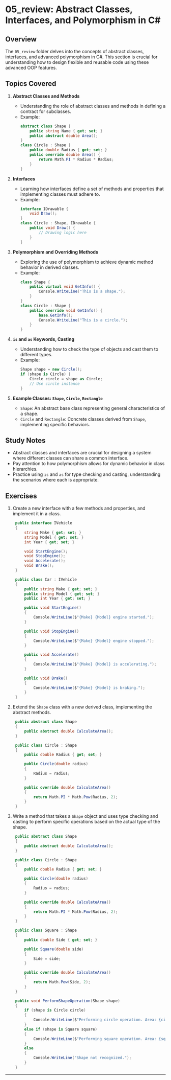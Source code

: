 # 05_review: Abstract Classes, Interfaces, and Polymorphism in C#

## Overview

The `05_review` folder delves into the concepts of abstract classes, interfaces, and advanced polymorphism in C#. This section is crucial for understanding how to design flexible and reusable code using these advanced OOP features.

## Topics Covered

1. **Abstract Classes and Methods**
   - Understanding the role of abstract classes and methods in defining a contract for subclasses.
   - Example:
     ```csharp
     abstract class Shape {
         public string Name { get; set; }
         public abstract double Area();
     }
     class Circle : Shape {
         public double Radius { get; set; }
         public override double Area() {
             return Math.PI * Radius * Radius;
         }
     }
     ```

2. **Interfaces**
   - Learning how interfaces define a set of methods and properties that implementing classes must adhere to.
   - Example:
     ```csharp
     interface IDrawable {
         void Draw();
     }
     class Circle : Shape, IDrawable {
         public void Draw() {
             // Drawing logic here
         }
     }
     ```

3. **Polymorphism and Overriding Methods**
   - Exploring the use of polymorphism to achieve dynamic method behavior in derived classes.
   - Example:
     ```csharp
     class Shape {
         public virtual void GetInfo() {
             Console.WriteLine("This is a shape.");
         }
     }
     class Circle : Shape {
         public override void GetInfo() {
             base.GetInfo();
             Console.WriteLine("This is a circle.");
         }
     }
     ```

4. **`is` and `as` Keywords, Casting**
   - Understanding how to check the type of objects and cast them to different types.
   - Example:
     ```csharp
     Shape shape = new Circle();
     if (shape is Circle) {
         Circle circle = shape as Circle;
         // Use circle instance
     }
     ```

5. **Example Classes: `Shape`, `Circle`, `Rectangle`**
   - `Shape`: An abstract base class representing general characteristics of a shape.
   - `Circle` and `Rectangle`: Concrete classes derived from `Shape`, implementing specific behaviors.

## Study Notes

- Abstract classes and interfaces are crucial for designing a system where different classes can share a common interface.
- Pay attention to how polymorphism allows for dynamic behavior in class hierarchies.
- Practice using `is` and `as` for type checking and casting, understanding the scenarios where each is appropriate.

## Exercises

1. Create a new interface with a few methods and properties, and implement it in a class.
   ```csharp
    public interface IVehicle
    {
        string Make { get; set; }
        string Model { get; set; }
        int Year { get; set; }

        void StartEngine();
        void StopEngine();
        void Accelerate();
        void Brake();
    }

    public class Car : IVehicle
    {
        public string Make { get; set; }
        public string Model { get; set; }
        public int Year { get; set; }

        public void StartEngine()
        {
            Console.WriteLine($"{Make} {Model} engine started.");
        }

        public void StopEngine()
        {
            Console.WriteLine($"{Make} {Model} engine stopped.");
        }

        public void Accelerate()
        {
            Console.WriteLine($"{Make} {Model} is accelerating.");
        }

        public void Brake()
        {
            Console.WriteLine($"{Make} {Model} is braking.");
        }
    }
    ```
2. Extend the `Shape` class with a new derived class, implementing the abstract methods.
   ```csharp
    public abstract class Shape
    {
        public abstract double CalculateArea();
    }

    public class Circle : Shape
    {
        public double Radius { get; set; }

        public Circle(double radius)
        {
            Radius = radius;
        }

        public override double CalculateArea()
        {
            return Math.PI * Math.Pow(Radius, 2);
        }
    }
    ```
3. Write a method that takes a `Shape` object and uses type checking and casting to perform specific operations based on the actual type of the shape.
   ```csharp
    public abstract class Shape
    {
        public abstract double CalculateArea();
    }

    public class Circle : Shape
    {
        public double Radius { get; set; }

        public Circle(double radius)
        {
            Radius = radius;
        }

        public override double CalculateArea()
        {
            return Math.PI * Math.Pow(Radius, 2);
        }
    }

    public class Square : Shape
    {
        public double Side { get; set; }

        public Square(double side)
        {
            Side = side;
        }

        public override double CalculateArea()
        {
            return Math.Pow(Side, 2);
        }
    }

    public void PerformShapeOperation(Shape shape)
    {
        if (shape is Circle circle)
        {
            Console.WriteLine($"Performing circle operation. Area: {circle.CalculateArea()}");
        }
        else if (shape is Square square)
        {
            Console.WriteLine($"Performing square operation. Area: {square.CalculateArea()}");
        }
        else
        {
            Console.WriteLine("Shape not recognized.");
        }
    }
    ```

---